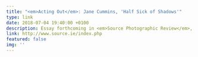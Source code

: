 ```yaml
---
title: "<em>Acting Out</em>: Jane Cummins, 'Half Sick of Shadows'"
type: link
date: 2018-07-04 19:40:00 +0100
description: Essay forthcoming in <em>Source Photographic Review</em>, Summer 2018
link: http://www.source.ie/index.php
featured: false
img: ''
---
```

